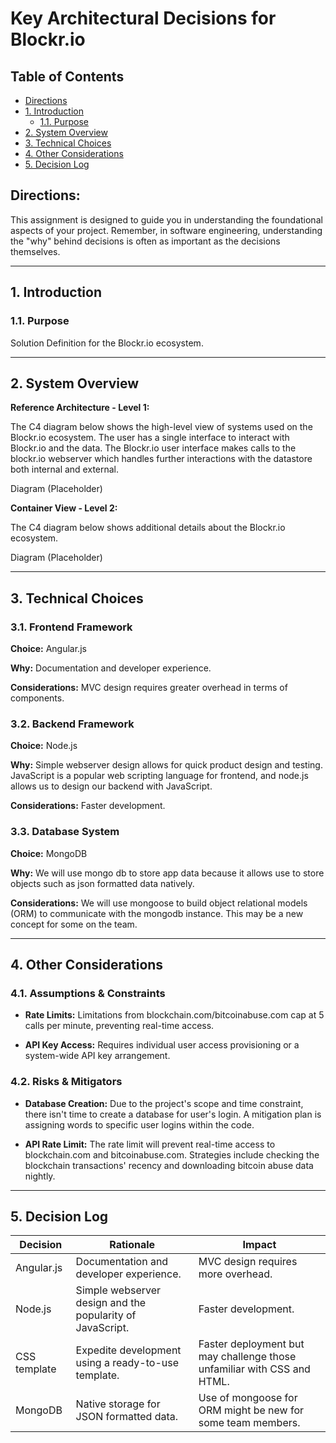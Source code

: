 # Key Architectural Decisions for Blockr.io

## Table of Contents

- [Directions](#directions)
- [1. Introduction](#1-introduction)
  - [1.1. Purpose](#11-purpose)
- [2. System Overview](#2-system-overview)
- [3. Technical Choices](#3-technical-choices)
- [4. Other Considerations](#4-other-considerations)
- [5. Decision Log](#5-decision-log)

## Directions:

This assignment is designed to guide you in understanding the foundational aspects of your project. Remember, in software engineering, understanding the "why" behind decisions is often as important as the decisions themselves.

---

## 1. Introduction

### 1.1. Purpose

Solution Definition for the Blockr.io ecosystem.

---

## 2. System Overview

**Reference Architecture - Level 1:** 

The C4 diagram below shows the high-level view of systems used on the Blockr.io ecosystem. The user has a single interface to interact with Blockr.io and the data. The Blockr.io user interface makes calls to the blockr.io webserver which handles further interactions with the datastore both internal and external. 

Diagram (Placeholder)

**Container View - Level 2:** 

The C4 diagram below shows additional details about the Blockr.io ecosystem.

Diagram (Placeholder)

---

## 3. Technical Choices

### 3.1. Frontend Framework

**Choice:** Angular.js

**Why:** Documentation and developer experience. 

**Considerations:** MVC design requires greater overhead in terms of components.

### 3.2. Backend Framework

**Choice:** Node.js

**Why:** Simple webserver design allows for quick product design and testing. JavaScript is a popular web scripting language for frontend, and node.js allows us to design our backend with JavaScript.

**Considerations:** Faster development.

### 3.3. Database System

**Choice:** MongoDB

**Why:** We will use mongo db to store app data because it allows use to store objects such as json formatted data natively.

**Considerations:** We will use mongoose to build object relational models (ORM) to communicate with the mongodb instance. This may be a new concept for some on the team.

---

## 4. Other Considerations

### 4.1. Assumptions & Constraints

- **Rate Limits:** Limitations from blockchain.com/bitcoinabuse.com cap at 5 calls per minute, preventing real-time access.
  
- **API Key Access:** Requires individual user access provisioning or a system-wide API key arrangement.

### 4.2. Risks & Mitigators

- **Database Creation:** Due to the project's scope and time constraint, there isn't time to create a database for user's login. A mitigation plan is assigning words to specific user logins within the code.

- **API Rate Limit:** The rate limit will prevent real-time access to blockchain.com and bitcoinabuse.com. Strategies include checking the blockchain transactions' recency and downloading bitcoin abuse data nightly.

---

## 5. Decision Log

| Decision        | Rationale                                                                             | Impact                                                                                  |
|-----------------|---------------------------------------------------------------------------------------|-----------------------------------------------------------------------------------------|
| Angular.js      | Documentation and developer experience.                                                | MVC design requires more overhead.                                                      |
| Node.js         | Simple webserver design and the popularity of JavaScript.                              | Faster development.                                                                     |
| CSS template    | Expedite development using a ready-to-use template.                                    | Faster deployment but may challenge those unfamiliar with CSS and HTML.                 |
| MongoDB         | Native storage for JSON formatted data.                                                | Use of mongoose for ORM might be new for some team members.                             |
